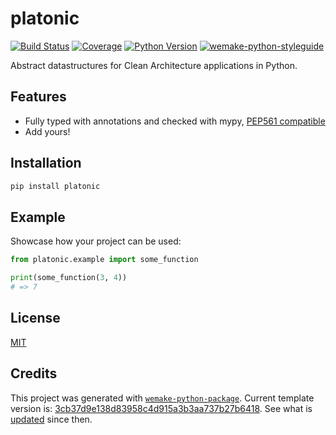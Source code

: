 # platonic

[![Build Status](https://travis-ci.com/python-platonic/platonic.svg?branch=master)](https://travis-ci.com/python-platonic/platonic)
[![Coverage](https://coveralls.io/repos/github/python-platonic/platonic/badge.svg?branch=master)](https://coveralls.io/github/python-platonic/platonic?branch=master)
[![Python Version](https://img.shields.io/pypi/pyversions/platonic.svg)](https://pypi.org/project/platonic/)
[![wemake-python-styleguide](https://img.shields.io/badge/style-wemake-000000.svg)](https://github.com/wemake-services/wemake-python-styleguide)

Abstract datastructures for Clean Architecture applications in Python.


## Features

- Fully typed with annotations and checked with mypy, [PEP561 compatible](https://www.python.org/dev/peps/pep-0561/)
- Add yours!


## Installation

```bash
pip install platonic
```


## Example

Showcase how your project can be used:

```python
from platonic.example import some_function

print(some_function(3, 4))
# => 7
```

## License

[MIT](https://github.com/python-platonic/platonic/blob/master/LICENSE)


## Credits

This project was generated with [`wemake-python-package`](https://github.com/wemake-services/wemake-python-package). Current template version is: [3cb37d9e138d83958c4d915a3b3aa737b27b6418](https://github.com/wemake-services/wemake-python-package/tree/3cb37d9e138d83958c4d915a3b3aa737b27b6418). See what is [updated](https://github.com/wemake-services/wemake-python-package/compare/3cb37d9e138d83958c4d915a3b3aa737b27b6418...master) since then.

